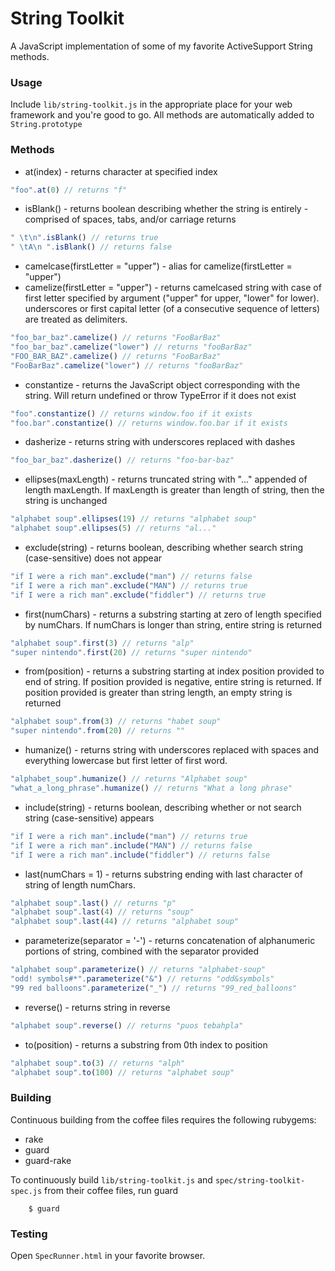 # String Toolkit

A JavaScript implementation of some of my favorite ActiveSupport String methods.

### Usage

Include `lib/string-toolkit.js` in the appropriate place for your web framework and you're good to go. All methods are automatically added to `String.prototype`

### Methods

- at(index) - returns character at specified index

```javascript
"foo".at(0) // returns "f"
```

- isBlank() - returns boolean describing whether the string is entirely - comprised of spaces, tabs, and/or carriage returns

```javascript
" \t\n".isBlank() // returns true
" \tA\n ".isBlank() // returns false
```

- camelcase(firstLetter = "upper") - alias for camelize(firstLetter = "upper")
- camelize(firstLetter = "upper") - returns camelcased string with case of first letter specified by argument ("upper" for upper, "lower" for lower). underscores or first capital letter (of a consecutive sequence of letters) are treated as delimiters.

```javascript
"foo_bar_baz".camelize() // returns "FooBarBaz"
"foo_bar_baz".camelize("lower") // returns "fooBarBaz"
"FOO_BAR_BAZ".camelize() // returns "FooBarBaz"
"FooBarBaz".camelize("lower") // returns "fooBarBaz"
```

- constantize - returns the JavaScript object corresponding with the string. Will return undefined or throw TypeError if it does not exist

```javascript
"foo".constantize() // returns window.foo if it exists
"foo.bar".constantize() // returns window.foo.bar if it exists
```

- dasherize - returns string with underscores replaced with dashes

```javascript
"foo_bar_baz".dasherize() // returns "foo-bar-baz"
```

- ellipses(maxLength) - returns truncated string with "..." appended of length maxLength. If maxLength is greater than length of string, then the string is unchanged

```javascript
"alphabet soup".ellipses(19) // returns "alphabet soup"
"alphabet soup".ellipses(5) // returns "al..."
```

- exclude(string) - returns boolean, describing whether search string (case-sensitive) does not appear

```javascript
"if I were a rich man".exclude("man") // returns false
"if I were a rich man".exclude("MAN") // returns true
"if I were a rich man".exclude("fiddler") // returns true
```

- first(numChars) - returns a substring starting at zero of length specified by numChars. If numChars is longer than string, entire string is returned

```javascript
"alphabet soup".first(3) // returns "alp"
"super nintendo".first(20) // returns "super nintendo"
```

- from(position) - returns a substring starting at index position provided to end of string. If position provided is negative, entire string is returned. If position provided is greater than string length, an empty string is returned

```javascript
"alphabet soup".from(3) // returns "habet soup"
"super nintendo".from(20) // returns ""
```

- humanize() - returns string with underscores replaced with spaces and everything lowercase but first letter of first word.

```javascript
"alphabet_soup".humanize() // returns "Alphabet soup"
"what_a_long_phrase".humanize() // returns "What a long phrase"
```

- include(string) - returns boolean, describing whether or not search string (case-sensitive) appears

```javascript
"if I were a rich man".include("man") // returns true
"if I were a rich man".include("MAN") // returns false
"if I were a rich man".include("fiddler") // returns false
```

- last(numChars = 1) - returns substring ending with last character of string of length numChars.

```javascript
"alphabet soup".last() // returns "p"
"alphabet soup".last(4) // returns "soup"
"alphabet soup".last(44) // returns "alphabet soup"
```

- parameterize(separator = '-') - returns concatenation of alphanumeric portions of string, combined with the separator provided

```javascript
"alphabet soup".parameterize() // returns "alphabet-soup"
"odd! symbols#*".parameterize("&") // returns "odd&symbols"
"99 red balloons".parameterize("_") // returns "99_red_balloons"
```

- reverse() - returns string in reverse

```javascript
"alphabet soup".reverse() // returns "puos tebahpla"
```

- to(position) - returns a substring from 0th index to position

```javascript
"alphabet soup".to(3) // returns "alph"
"alphabet soup".to(100) // returns "alphabet soup"
```

### Building

Continuous building from the coffee files requires the following rubygems:

- rake
- guard
- guard-rake

To continuously build `lib/string-toolkit.js` and `spec/string-toolkit-spec.js` from their coffee files, run guard

		$ guard

### Testing

Open `SpecRunner.html` in your favorite browser.